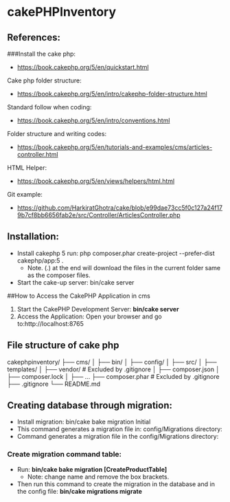 # cakePHPInventory

## References:

###Install the cake php:

* https://book.cakephp.org/5/en/quickstart.html

Cake php folder structure:

* https://book.cakephp.org/5/en/intro/cakephp-folder-structure.html

Standard follow when coding:

* https://book.cakephp.org/5/en/intro/conventions.html

Folder structure and writing codes:

* https://book.cakephp.org/5/en/tutorials-and-examples/cms/articles-controller.html

HTML Helper: 

* https://book.cakephp.org/5/en/views/helpers/html.html

Git example: 
* https://github.com/HarkiratGhotra/cake/blob/e99dae73cc5f0c127a24f179b7cf8bb6656fab2e/src/Controller/ArticlesController.php

## Installation: 

* Install cakephp 5 run: php composer.phar create-project --prefer-dist cakephp/app:5 . 
    - Note. (.) at the end will download the files in the current folder same as the composer files. 
* Start the cake-up server: bin/cake server

##How to Access the CakePHP Application in cms

1. Start the CakePHP Development Server: **bin/cake server** 
2. Access the Application: Open your browser and go to:http://localhost:8765

## File structure of cake php

cakephpinventory/
├── cms/
│   ├── bin/
│   ├── config/
│   ├── src/
│   ├── templates/
│   ├── vendor/      # Excluded by .gitignore
│   ├── composer.json
│   ├── composer.lock
│   ├── ...
├── composer.phar    # Excluded by .gitignore
├── .gitignore
└── README.md

## Creating database through migration: 

* Install migration:  bin/cake bake migration Initial
* This command generates a migration file in: config/Migrations directory:
* Command generates a migration file in the config/Migrations directory:

### Create migration command table: 

* Run: **bin/cake bake migration [CreateProductTable]** 
    - Note: change name and remove the box brackets. 
* Then run this command to create the migration in the database and in the config file: **bin/cake migrations migrate** 
